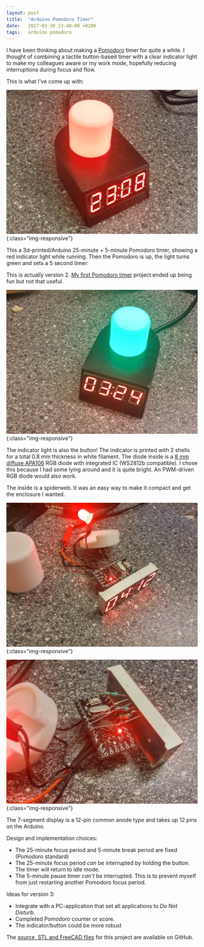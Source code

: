 ```yaml
---
layout: post
title:  "Arduino Pomodoro Timer"
date:   2017-03-30 23:40:00 +0200
tags:   arduino pomodoro
---
```


I have been thinking about making
a [Pomodoro](https://en.wikipedia.org/wiki/Pomodoro_Technique) timer
for quite a while. I thought of combining a tactile button-based timer
with a clear indicator light to make my colleagues aware or my work
mode, hopefully reducing interruptions during focus and flow.

This is what I've come up with:

![Pomodoro Timer](/img/pomodoro_red.jpeg){:class="img-responsive"}

This a 3d-printed/Arduino 25-minute + 5-minute Pomodoro timer, showing
a red indicator light while running. Then the Pomodoro is up, the
light turns green and sets a 5 second timer:

This is actually version 2. [My first Pomodoro
timer](https://youtu.be/qhwcxlW7Q04) project ended up being fun but
not that useful.

![Pomodoro Timer](/img/pomodoro_green.jpeg){:class="img-responsive"}

The indicator light is also the button! The indicator is printed with
2 shells for a total 0.8 mm thickness in white filament. The diode
inside is a [8 mm diffuse
APA106](https://www.aliexpress.com/store/product/APA106-F8-8mm-round-hat-RGB-LED-with-APA-106-chipset-inside-full-color-frosted/701799_2043993382.html)
RGB diode with integrated IC (WS2812b compatible). I chose this
because I had some lying around and it is quite bright. An PWM-driven
RGB diode would also work.

The inside is a spiderweb. It was an easy way to make it compact and
get the enclosure I wanted.

![Pomodoro Timer](/img/pomodoro_inside_front.jpeg){:class="img-responsive"}

![Pomodoro Timer](/img/pomodoro_inside_back.jpeg){:class="img-responsive"}

The 7-segment display is a 12-pin common anode type and takes up 12
pins on the Arduino.

Design and implementation choices:

* The 25-minute focus period and 5-minute break period are fixed
  (Pomodoro standard)
* The 25-minute focus period _can_ be interrupted by holding the
  button. The timer will return to idle mode.
* The 5-minute pause timer _can't_ be interrupted. This is to prevent
  myself from just restarting another Pomodoro focus period.

Ideas for version 3:

* Integrate with a PC-application that set all applications to _Do Not Disturb_.
* Completed Pomodoro counter or score.
* The indicator/button could be more robust

The [source, STL and FreeCAD files](https://github.com/larsch/arduino-pomodoro-timer) for
this project are available on GitHub.
